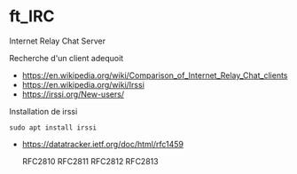 # ft_IRC
Internet Relay Chat Server

Recherche d'un client adequoit

  - https://en.wikipedia.org/wiki/Comparison_of_Internet_Relay_Chat_clients
  - https://en.wikipedia.org/wiki/Irssi
  - https://irssi.org/New-users/
  
 Installation de irssi
 
```
sudo apt install irssi
```
  - https://datatracker.ietf.org/doc/html/rfc1459
    
    
    RFC2810
    RFC2811
    RFC2812
    RFC2813
